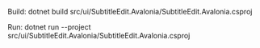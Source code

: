Build:
dotnet build src/ui/SubtitleEdit.Avalonia/SubtitleEdit.Avalonia.csproj

Run:
dotnet run --project src/ui/SubtitleEdit.Avalonia/SubtitleEdit.Avalonia.csproj